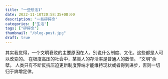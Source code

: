 ```yaml
---
title: "一些想法1"
date: 2022-11-10T20:58:35+08:00
description: "一些碎碎念"
categories: ["生活"]
tags: ["碎碎念"]
thumbnail: "/blog-post.jpg"
draft: true
---
```


其实我觉得，一个文明衰败的主要原因在人。别说什么制度、文化。这些都是人可以改变的。
在极度高压的社会中，某类人的存活率是普通人的数倍。
“文明”余孽。
人类只有不断反抗压迫更新制度弊端才能维持现状或者得到进步，否则一切归于熵增定律。
